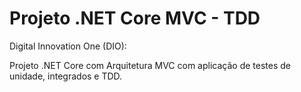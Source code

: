 # Projeto .NET Core MVC - TDD


Digital Innovation One (DIO):

Projeto .NET Core com Arquitetura MVC com aplicação de testes de unidade, integrados e TDD.